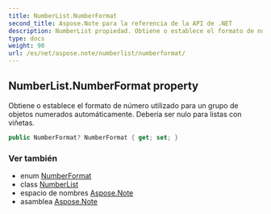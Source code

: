 ```yaml
---
title: NumberList.NumberFormat
second_title: Aspose.Note para la referencia de la API de .NET
description: NumberList propiedad. Obtiene o establece el formato de número utilizado para un grupo de objetos numerados automáticamente. Debería ser nulo para listas con viñetas.
type: docs
weight: 90
url: /es/net/aspose.note/numberlist/numberformat/
---
```

## NumberList.NumberFormat property

Obtiene o establece el formato de número utilizado para un grupo de objetos numerados automáticamente. Debería ser nulo para listas con viñetas.

```csharp
public NumberFormat? NumberFormat { get; set; }
```

### Ver también

* enum [NumberFormat](../../numberformat/)
* class [NumberList](../)
* espacio de nombres [Aspose.Note](../../numberlist/)
* asamblea [Aspose.Note](../../../)


